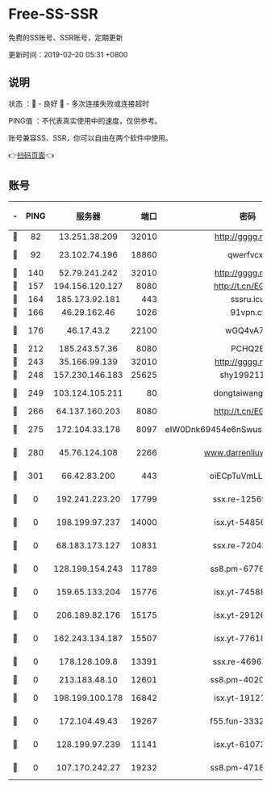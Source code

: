 # Free-SS-SSR

免费的SS账号、SSR账号，定期更新

更新时间：2019-02-20 05:31 +0800

## 说明

状态     ：🙂 - 良好 🙁 - 多次连接失败或连接超时

PING值   ：不代表真实使用中的速度，仅供参考。

账号兼容SS、SSR，你可以自由在两个软件中使用。

👉[扫码页面](https://liesauer.github.io/free-ss-ssr.github.io/)👈

## 账号

|-|PING|服务器|端口|密码|加密方式|区域|
|:----:|:----:|:-----:|-----:|:----:|:----:|:----:|
|🙂|82|13.251.38.209|32010|http://gggg.rocks|chacha20|SG|
|🙂|92|23.102.74.196|18860|qwerfvcxz|aes-256-gcm|JP|
|🙂|140|52.79.241.242|32010|http://gggg.rocks|chacha20|KR|
|🙂|157|194.156.120.127|8080|http://t.cn/EGJIyrl|rc4-md5|RU|
|🙂|164|185.173.92.181|443|sssru.icu|rc4-md5|RU|
|🙂|166|46.29.162.46|1026|91vpn.cf|rc4-md5|RU|
|🙂|176|46.17.43.2|22100|wGQ4vA7D|aes-256-gcm|RU|
|🙂|212|185.243.57.36|8080|PCHQ2E|rc4-md5|US|
|🙂|243|35.166.99.139|32010|http://gggg.rocks|chacha20|US|
|🙂|248|157.230.146.183|25625|shy19921124|rc4-md5|US|
|🙂|249|103.124.105.211|80|dongtaiwang.com|aes-256-cfb|US|
|🙂|266|64.137.160.203|8080|http://t.cn/EGJIyrl|rc4-md5|CA|
|🙂|275|172.104.33.178|8097|eIW0Dnk69454e6nSwuspv9DmS201tQ0D|aes-256-cfb|SG|
|🙂|280|45.76.124.108|2266|www.darrenliuwei.com|aes-256-cfb|AU|
|🙂|301|66.42.83.200|443|oiECpTuVmLLxk4Ts|aes-256-cfb|US|
|🙁|0|192.241.223.20|17799|ssx.re-12569451|aes-256-cfb|US|
|🙁|0|198.199.97.237|14000|isx.yt-54856932|aes-256-cfb|US|
|🙁|0|68.183.173.127|10831|ssx.re-72043236|aes-256-cfb|US|
|🙁|0|128.199.154.243|11789|ss8.pm-67760833|aes-256-cfb|SG|
|🙁|0|159.65.133.204|15776|isx.yt-74588926|aes-256-cfb|SG|
|🙁|0|206.189.82.176|15175|isx.yt-29126697|aes-256-cfb|SG|
|🙁|0|162.243.134.187|15507|isx.yt-77618718|aes-256-cfb|US|
|🙁|0|178.128.109.8|13391|ssx.re-46967706|aes-256-cfb|SG|
|🙁|0|213.183.48.10|12601|ss8.pm-40202630|rc4-md5|RU|
|🙁|0|198.199.100.178|16842|isx.yt-19121084|aes-256-cfb|US|
|🙁|0|172.104.49.43|19267|f55.fun-33324216|aes-256-cfb|SG|
|🙁|0|128.199.97.239|11141|isx.yt-61073883|aes-256-cfb|SG|
|🙁|0|107.170.242.27|19232|ss8.pm-47184551|aes-256-cfb|US|
